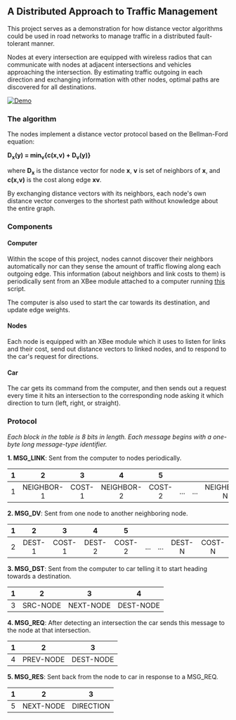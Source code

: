## A Distributed Approach to Traffic Management

This project serves as a demonstration for how distance vector algorithms could be used in road networks 
to manage traffic in a distributed fault-tolerant manner.

Nodes at every intersection are equipped with wireless radios that can communicate with nodes at adjacent
intersections and vehicles approaching the intersection. By estimating traffic outgoing in each direction
and exchanging information with other nodes, optimal paths are discovered for all destinations.

[![Demo](https://i.imgur.com/87mekYA.png)](https://vimeo.com/284643990 "Demo")

### The algorithm

The nodes implement a distance vector protocol based on the Bellman-Ford equation:

**D<sub>x</sub>(y) = min<sub>v</sub>{c(x,v) + D<sub>v</sub>(y)}**

where **D<sub>x</sub>** is the distance vector for node **x**, **v** is set of neighbors of **x**, and **c(x,v)** is the cost along edge **xv**. 

By exchanging distance vectors with its neighbors, each node's own distance vector converges to the shortest path without knowledge about the entire graph.

### Components

#### Computer

Within the scope of this project, nodes cannot discover their neighbors automatically nor can they sense the amount of traffic 
flowing along each outgoing edge. This information (about neighbors and link costs to them) is periodically sent from an XBee module attached to a computer running [this](main.py) script.

The computer is also used to start the car towards its destination, and update edge weights.

#### Nodes

Each node is equipped with an XBee module which it uses to listen for links and their cost, send out distance vectors to linked
nodes, and to respond to the car's request for directions.

#### Car

The car gets its command from the computer, and then sends out a request every time it hits an intersection to the corresponding
node asking it which direction to turn (left, right, or straight).

### Protocol

*Each block in the table is 8 bits in length. Each message begins with a one-byte long message-type identifier.*

**1. MSG_LINK**: Sent from the computer to nodes periodically.

1|2|3|4|5|&nbsp;|&nbsp;|&nbsp;|&nbsp;
:---:|:---:|:---:|:---:|:---:|:---:|:---:|:---:|:---:
1 | NEIGHBOR-1 | COST-1 | NEIGHBOR-2 | COST-2 | ... | ... | NEIGHBOR-N | COST-N

**2. MSG_DV**: Sent from one node to another neighboring node.

1|2|3|4|5|&nbsp;|&nbsp;|&nbsp;|&nbsp;
:---:|:---:|:---:|:---:|:---:|:---:|:---:|:---:|:---:
2 | DEST-1 | COST-1 | DEST-2 | COST-2 | ... | ... | DEST-N | COST-N

**3. MSG_DST**: Sent from the computer to car telling it to start heading towards a destination.

1|2|3|4
:---:|:---:|:---:|:---:
3 | SRC-NODE | NEXT-NODE | DEST-NODE

**4. MSG_REQ**: After detecting an intersection the car sends this message to the node at that intersection.

1|2|3
:---:|:---:|:---:
4 | PREV-NODE | DEST-NODE

**5. MSG_RES**: Sent back from the node to car in response to a MSG_REQ.

1|2|3
:---:|:---:|:---:
5 | NEXT-NODE | DIRECTION
